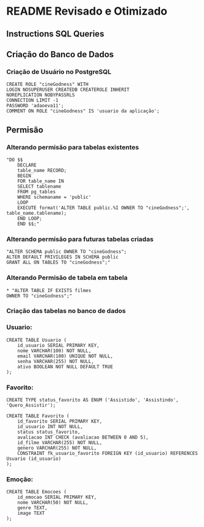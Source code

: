 # README Revisado e Otimizado
## Instructions SQL Queries

## **Criação do Banco de Dados**

### **Criação de Usuário no PostgreSQL**
    CREATE ROLE "cineGodness" WITH 
    LOGIN NOSUPERUSER CREATEDB CREATEROLE INHERIT
    NOREPLICATION NOBYPASSRLS
    CONNECTION LIMIT -1
    PASSWORD 'adaoeva11';
    COMMENT ON ROLE "cineGodness" IS 'usuario da aplicação';

## Permisão

### Alterando permisão para tabelas existentes
    "DO $$
        DECLARE
        table_name RECORD;
        BEGIN
        FOR table_name IN
        SELECT tablename
        FROM pg_tables
        WHERE schemaname = 'public'
        LOOP
        EXECUTE format('ALTER TABLE public.%I OWNER TO "cineGodness";', table_name.tablename);
        END LOOP;
        END $$;"

### Alterando permisão para futuras tabelas criadas
    "ALTER SCHEMA public OWNER TO "cineGodness";
    ALTER DEFAULT PRIVILEGES IN SCHEMA public
    GRANT ALL ON TABLES TO "cineGodness";"

### Alterando Permisão de tabela em tabela
    * "ALTER TABLE IF EXISTS filmes
    OWNER TO "cineGodness";"


### Criação das tabelas no banco de dados
### Usuario:

    CREATE TABLE Usuario (
        id_usuario SERIAL PRIMARY KEY,
        nome VARCHAR(100) NOT NULL,
        email VARCHAR(100) UNIQUE NOT NULL,
        senha VARCHAR(255) NOT NULL,
        ativo BOOLEAN NOT NULL DEFAULT TRUE
    );

### Favorito:

    CREATE TYPE status_favorito AS ENUM ('Assistido', 'Assistindo', 'Quero_Assistir');

    CREATE TABLE Favorito (
        id_favorito SERIAL PRIMARY KEY,
        id_usuario INT NOT NULL,
        status status_favorito,
        avaliacao INT CHECK (avaliacao BETWEEN 0 AND 5),
        id_filme VARCHAR(255) NOT NULL,
        genero VARCHAR(255) NOT NULL,
        CONSTRAINT fk_usuario_favorito FOREIGN KEY (id_usuario) REFERENCES Usuario (id_usuario)
    );

### Emoção:

    CREATE TABLE Emocoes (
        id_emocao SERIAL PRIMARY KEY,
        nome VARCHAR(50) NOT NULL,
        genre TEXT,
        image TEXT
    );